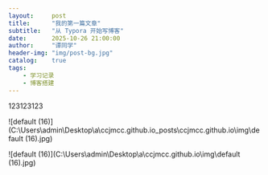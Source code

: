 ```yaml
---
layout:     post
title:      "我的第一篇文章"
subtitle:   "从 Typora 开始写博客"
date:       2025-10-26 21:00:00
author:     "谭同学"
header-img: "img/post-bg.jpg"
catalog:    true
tags:
    - 学习记录
    - 博客搭建
---
```


123123123

![default (16)](C:\Users\admin\Desktop\a\ccjmcc.github.io\_posts\ccjmcc.github.io\img\default (16).jpg)

![default (16)](C:\Users\admin\Desktop\a\ccjmcc.github.io\img\default (16).jpg)